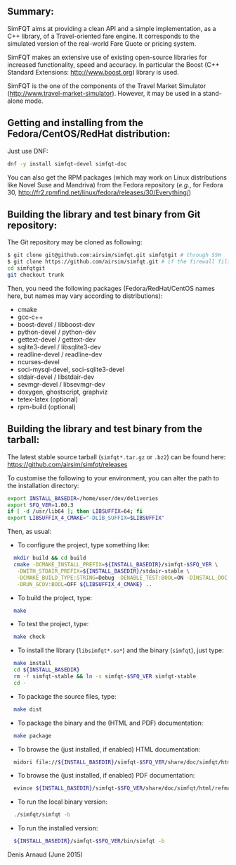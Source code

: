 
Summary:
--------
SimFQT aims at providing a clean API and a simple implementation, as
a C++ library, of a Travel-oriented fare engine. It corresponds to
the simulated version of the real-world Fare Quote or pricing system.

SimFQT makes an extensive use of existing open-source libraries for
increased functionality, speed and accuracy. In particular the
Boost (C++ Standard Extensions: http://www.boost.org) library is used.

SimFQT is the one of the components of the Travel Market Simulator
(http://www.travel-market-simulator). However, it may be used in a
stand-alone mode.


Getting and installing from the Fedora/CentOS/RedHat distribution:
------------------------------------------------------------------
Just use DNF:
```bash
dnf -y install simfqt-devel simfqt-doc
```

You can also get the RPM packages (which may work on Linux
distributions like Novel Suse and Mandriva) from the Fedora repository
(_e.g._, for Fedora 30, 
http://fr2.rpmfind.net/linux/fedora/releases/30/Everything/)


Building the library and test binary from Git repository:
----------------------------------------------------------------
The Git repository may be cloned as following:
```bash
$ git clone git@github.com:airsim/simfqt.git simfqtgit # through SSH
$ git clone https://github.com/airsim/simfqt.git # if the firewall filters SSH
cd simfqtgit
git checkout trunk
```

Then, you need the following packages (Fedora/RedHat/CentOS names here, 
but names may vary according to distributions):
* cmake
* gcc-c++
* boost-devel / libboost-dev
* python-devel / python-dev
* gettext-devel / gettext-dev
* sqlite3-devel / libsqlite3-dev
* readline-devel / readline-dev
* ncurses-devel
* soci-mysql-devel, soci-sqlite3-devel
* stdair-devel / libstdair-dev
* sevmgr-devel / libsevmgr-dev
* doxygen, ghostscript, graphviz
* tetex-latex (optional)
* rpm-build (optional)


Building the library and test binary from the tarball:
------------------------------------------------------
The latest stable source tarball (`simfqt*.tar.gz` or `.bz2`) can be found here:
https://github.com/airsim/simfqt/releases

To customise the following to your environment, you can alter the path
to the installation directory:
```bash
export INSTALL_BASEDIR=/home/user/dev/deliveries
export SFQ_VER=1.00.3
if [ -d /usr/lib64 ]; then LIBSUFFIX=64; fi
export LIBSUFFIX_4_CMAKE="-DLIB_SUFFIX=$LIBSUFFIX"
```

Then, as usual:
* To configure the project, type something like:
```bash
  mkdir build && cd build
  cmake -DCMAKE_INSTALL_PREFIX=${INSTALL_BASEDIR}/simfqt-$SFQ_VER \
   -DWITH_STDAIR_PREFIX=${INSTALL_BASEDIR}/stdair-stable \
   -DCMAKE_BUILD_TYPE:STRING=Debug -DENABLE_TEST:BOOL=ON -DINSTALL_DOC:BOOL=ON \
   -DRUN_GCOV:BOOL=OFF ${LIBSUFFIX_4_CMAKE} ..
```
* To build the project, type:
```bash
  make
```
* To test the project, type:
```bash
  make check
```
* To install the library (`libsimfqt*.so*`) and the binary (`simfqt`),
  just type:
```bash
  make install
  cd ${INSTALL_BASEDIR}
  rm -f simfqt-stable && ln -s simfqt-$SFQ_VER simfqt-stable
  cd -
```
* To package the source files, type:
```bash
  make dist
```
* To package the binary and the (HTML and PDF) documentation:
```bash
  make package
```
* To browse the (just installed, if enabled) HTML documentation:
```bash
  midori file://${INSTALL_BASEDIR}/simfqt-$SFQ_VER/share/doc/simfqt/html/index.html
```
* To browse the (just installed, if enabled) PDF documentation:
```bash
  evince ${INSTALL_BASEDIR}/simfqt-$SFQ_VER/share/doc/simfqt/html/refman.pdf
```
* To run the local binary version:
```bash
  ./simfqt/simfqt -b
```
* To run the installed version:
```bash
  ${INSTALL_BASEDIR}/simfqt-$SFQ_VER/bin/simfqt -b
```

Denis Arnaud (June 2015)

